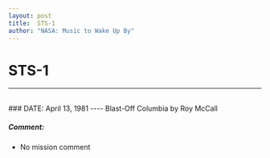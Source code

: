 ```yaml
---
layout: post
title:  STS-1
author: "NASA: Music to Wake Up By"
---
```


# STS-1
----
<br/>
### DATE: April 13, 1981
----
Blast-Off Columbia by Roy McCall

##### Comment:
* No mission comment
